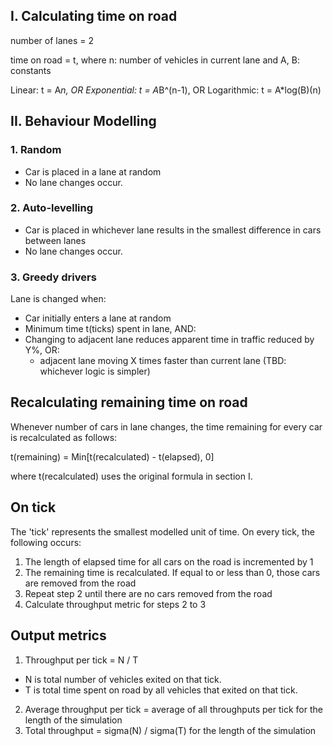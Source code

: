 
## I. Calculating time on road

number of lanes = 2

time on road = t, where n: number of vehicles in current lane and A, B: constants

Linear: t = A*n, OR
Exponential: t = A*B^(n-1), OR
Logarithmic: t = A*log(B)(n)

## II. Behaviour Modelling

### 1. Random

- Car is placed in a lane at random
- No lane changes occur.

### 2. Auto-levelling

- Car is placed in whichever lane results in the smallest difference in cars between lanes
- No lane changes occur.

### 3. Greedy drivers

Lane is changed when:

- Car initially enters a lane at random
- Minimum time t(ticks) spent in lane, AND:
- Changing to adjacent lane reduces apparent time in traffic reduced by Y%, OR:
   - adjacent lane moving X times faster than current lane (TBD: whichever logic is simpler)

## Recalculating remaining time on road

Whenever number of cars in lane changes, the time remaining for every car is recalculated as follows:

t(remaining) = Min\[t(recalculated) - t(elapsed), 0\]

where t(recalculated) uses the original formula in section I.

## On tick

The 'tick' represents the smallest modelled unit of time. On every tick, the following occurs:

1. The length of elapsed time for all cars on the road is incremented by 1
2. The remaining time is recalculated. If equal to or less than 0, those cars are removed from the road
3. Repeat step 2 until there are no cars removed from the road
4. Calculate throughput metric for steps 2 to 3

## Output metrics

1. Throughput per tick = N / T
- N is total number of vehicles exited on that tick.
- T is total time spent on road by all vehicles that exited on that tick.
2. Average throughput per tick = average of all throughputs per tick for the length of the simulation
3. Total throughput = sigma(N) / sigma(T) for the length of the simulation
